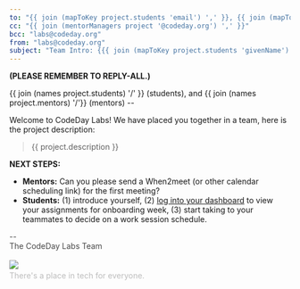 ```yaml
---
to: "{{ join (mapToKey project.students 'email') ',' }}, {{ join (mapToKey project.mentors 'email') ','}}"
cc: "{{ join (mentorManagers project '@codeday.org') ',' }}"
bcc: "labs@codeday.org"
from: "labs@codeday.org"
subject: "Team Intro: {{{ join (mapToKey project.students 'givenName') ' <> ' }}} <> {{{ join (mapToKey project.mentors 'givenName') ' <> '}}}"
---
```


**(PLEASE REMEMBER TO REPLY-ALL.)**

{{ join (names project.students) '/' }} (students), and {{ join (names project.mentors) '/'}} (mentors) --

Welcome to CodeDay Labs! We have placed you together in a team, here is the project description:

<blockquote>{{ project.description }}</blockquote>

**NEXT STEPS:**

- **Mentors:** Can you please send a When2meet (or other calendar scheduling link) for the first meeting?
- **Students:** (1) introduce yourself, (2) [log into your dashboard](https://labs.codeday.org/dash) to view your assignments for onboarding week, (3) start taking to your teammates to decide on a work session schedule.

<div>
<div style="color: #484848;">--<br />The CodeDay Labs Team</div>
<div><br /><img src="https://f1.codeday.org/logo.png" /><a style="color: #bdbdbd; text-decoration: none;" href="https://www.youtube.com/watch?v=GKNBurEnGow" target="_blank" rel="noopener noreferrer"><br />There's a place in tech for everyone.</a><a style="color: #bdbdbd; text-decoration: none;" href="https://www.youtube.com/watch?v=GKNBurEnGow" target="_blank" rel="noopener noreferrer"><br /></a></div>
</div>

